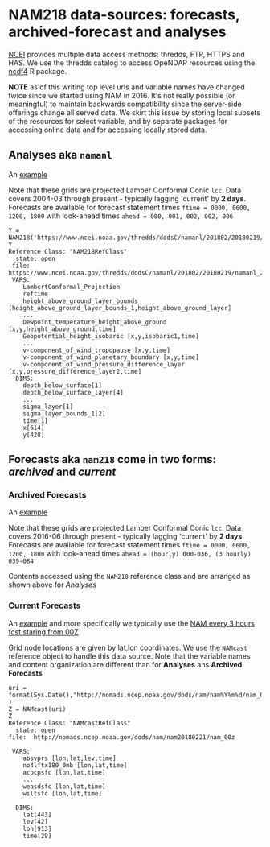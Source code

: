 # NAM218 data-sources: forecasts, archived-forecast and analyses

[NCEI](https://www.ncdc.noaa.gov/data-access/model-data/model-datasets/north-american-mesoscale-forecast-system-nam)
provides multiple data access methods: thredds, FTP, HTTPS and HAS.  We use
the thredds catalog to access OpeNDAP resources using the [ncdf4](https://cran.r-project.org/package=ncdf4) R package.

**NOTE** as of this writing top level urls and variable names have changed twice
since we started using NAM in 2016. It's not really possible (or meaningful) to
maintain backwards compatibility since the server-side offerings change all served data.
We skirt this issue by storing local subsets of the resources for select variable,
and by separate packages for accessing online data and for accessing locally stored data.

## Analyses aka `namanl`

An [example](https://www.ncei.noaa.gov/thredds/catalog/namanl/201802/20180219/catalog.html?dataset=namanl/201802/20180219/namanl_218_20180219_0600_000.grb2)

Note that these grids are projected Lamber Conformal Conic `lcc`.  Data covers 2004-03 through present - typically lagging 'current' by **2 days**.
Forecasts are available for forecast statement times `ftime = 0000, 0600, 1200, 1800` with look-ahead times `ahead = 000, 001, 002, 002, 006`

```
Y = NAM218('https://www.ncei.noaa.gov/thredds/dodsC/namanl/201802/20180219/namanl_218_20180219_0600_000.grb2')
Y
Reference Class: "NAM218RefClass"
  state: open
 file:  https://www.ncei.noaa.gov/thredds/dodsC/namanl/201802/20180219/namanl_218_20180219_0600_000.grb2
 VARS:
    LambertConformal_Projection
    reftime
    height_above_ground_layer_bounds [height_above_ground_layer_bounds_1,height_above_ground_layer]
    ...
    Dewpoint_temperature_height_above_ground [x,y,height_above_ground,time]
    Geopotential_height_isobaric [x,y,isobaric1,time]
    ...
    v-component_of_wind_tropopause [x,y,time]
    v-component_of_wind_planetary_boundary [x,y,time]
    v-component_of_wind_pressure_difference_layer [x,y,pressure_difference_layer2,time]
  DIMS:
    depth_below_surface[1]
    depth_below_surface_layer[4]
    ...
    sigma_layer[1]
    sigma_layer_bounds_1[2]
    time[1]
    x[614]
    y[428]
```





## Forecasts aka `nam218` come in two forms: *archived* and *current*

### Archived Forecasts

An [example](https://www.ncei.noaa.gov/thredds/catalog/nam218/201802/20180219/catalog.html?dataset=nam218/201802/20180219/nam_218_20180219_0000_000.grb2)

Note that these grids are projected Lamber Conformal Conic `lcc`.  Data covers
2016-06 through present - typically lagging 'current' by **2 days**.
Forecasts are available for forecast statement times `ftime = 0000, 0600, 1200, 1800`
with look-ahead times `ahead = (hourly) 000-036, (3 hourly) 039-084`

Contents accessed using the `NAM218` reference class and are arranged as shown
above for *Analyses*

### Current Forecasts

An [example](http://nomads.ncep.noaa.gov/dods/nam) and more specifically we
typically use the [NAM every 3 hours fcst staring from 00Z](http://nomads.ncep.noaa.gov/dods/nam/nam20180221/nam_00z.info)

Grid node locations are given by lat,lon coordinates. We use the `NAMcast`
reference object to handle this data source. Note that the variable names and
content organization are different than for **Analyses** ans **Archived Forecasts**


```
uri = format(Sys.Date(),"http://nomads.ncep.noaa.gov/dods/nam/nam%Y%m%d/nam_00z" )
Z = NAMcast(uri)
Z
Reference Class: "NAMcastRefClass"
  state: open
file:  http://nomads.ncep.noaa.gov/dods/nam/nam20180221/nam_00z

 VARS:
    absvprs [lon,lat,lev,time]
    no4lftx180_0mb [lon,lat,time]
    acpcpsfc [lon,lat,time]
    ...
    weasdsfc [lon,lat,time]
    wiltsfc [lon,lat,time]

  DIMS:
    lat[443]
    lev[42]
    lon[913]
    time[29]
```




